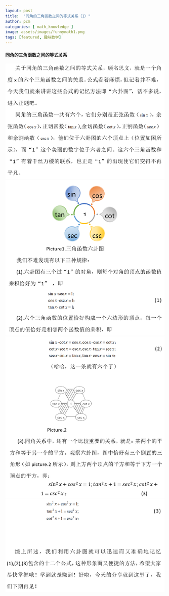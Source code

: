```yaml
---
layout: post
title:  "同角的三角函数之间的等式关系（1）"
author: pcm
categories: [ math_knowledge ]
image: assets/images/funnymath1.png
tags: [featured, 趣味数学]
---
```


#### 同角的三角函数之间的等式关系

<img src="../assets/images/funnymath1_1.PNG" alt="">

<img src="../assets/images/funnymath1_2.PNG" alt="">

<img src="../assets/images/funnymath1_3.PNG" alt="">

<img src="../assets/images/funnymath1_4.PNG" alt="">
